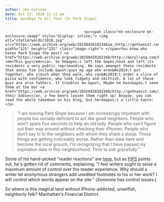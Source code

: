 ```yaml
---
author: Jen Carlson
date: Oct 13, 2010 12:12 pm
title: Goodbye To All That (In Park Slope)
---
```


	
										<p><span class="mt-enclosure mt-enclosure-image" style="display: inline;"> <img alt="statlerwaldor1010.jpg" src="https://web.archive.org/web/20150428182348im_/http://gothamist.com/attachments/arts_jen/statlerwaldor1010.jpg" width="225" height="225" class="image-right"> </span>You know who hates Park Slope the most? <a href="https://web.archive.org/web/20150428182348/http://daryllang.com/blog/3963"><em>This guy</em></a>. So he&apos;s left the &apos;hood and left its residents a very public reprimanding. He says amongst those residents that annoy him include &quot;guys my age who aren&#x2019;t put together, who slouch when they walk, who can&#x2019;t order a slice of pizza with confidence, who look fidgety and skittish. A lot of these guys are also fathers. It troubles me.&quot; Maybe he hasn&apos;t seen them at the bar <a href="https://web.archive.org/web/20150428182348/http://gothamist.com/2010/01/15/park_slope_parents_still_bringing_b.php">with their babies</a>, a few beers loosen them right up! Anyway, you can read the whole takedown on his blog, but here&apos;s a little taste:</p>

<blockquote>&quot;I am leaving Park Slope because I am increasingly impatient with people too socially deficient to act like good neighbors. People who won&#x2019;t spare five seconds to help an old lady. People who can&#x2019;t figure out their way around without checking their iPhones. People who don&#x2019;t say hi to the neighbors with whom they share a stoop. These things are getting noticeably worse. Rather than stew here and become the local grouch, I&#x2019;m recognizing that I have passed my expiration date in this neighborhood. Time to exit gracefully.&quot;</blockquote>

<p>Some of his hand-picked &quot;reader reactions&quot; are <a href="https://web.archive.org/web/20150428182348/http://daryllang.com/blog/4961">here</a>, but as <a href="https://web.archive.org/web/20150428182348/http://www.fuckedinparkslope.com/home/on-leaving-park-slope.html">FIPS</a> points out, he&apos;s gotten rid of comments, explaining, &quot;I feel writers ought to seize a maximum amount of control over the reader experience. Why should a writer let anonymous strangers add unedited footnotes to his or her work? I will control which words appear on the site.&quot; (<em>Someone</em> has control issues.)</p>

<p>So where is this magical land without iPhone-addicted, unselfish, neighborly folk? Manhattan&apos;s Financial District.</p>					
										
									
				